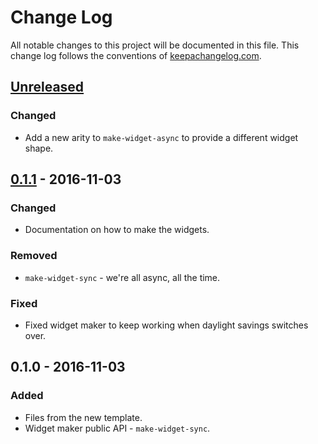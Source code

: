 # Change Log
All notable changes to this project will be documented in this file. This change log follows the conventions of [keepachangelog.com](http://keepachangelog.com/).

## [Unreleased][unreleased]
### Changed
- Add a new arity to `make-widget-async` to provide a different widget shape.

## [0.1.1] - 2016-11-03
### Changed
- Documentation on how to make the widgets.

### Removed
- `make-widget-sync` - we're all async, all the time.

### Fixed
- Fixed widget maker to keep working when daylight savings switches over.

## 0.1.0 - 2016-11-03
### Added
- Files from the new template.
- Widget maker public API - `make-widget-sync`.

[unreleased]: https://github.com/your-name/channeler/compare/0.1.1...HEAD
[0.1.1]: https://github.com/your-name/channeler/compare/0.1.0...0.1.1
